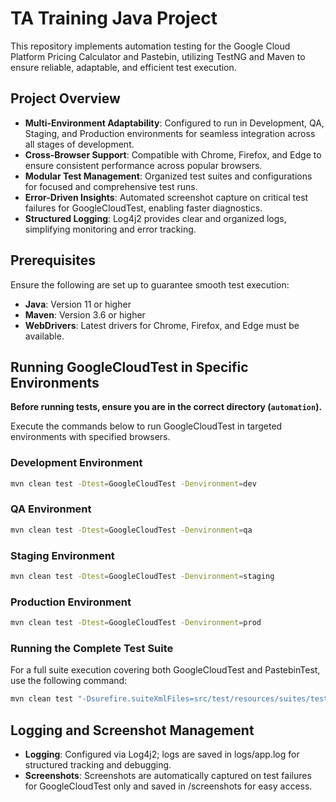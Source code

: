 # TA Training Java Project

This repository implements automation testing for the Google Cloud Platform Pricing Calculator and Pastebin, utilizing TestNG and Maven to ensure reliable, adaptable, and efficient test execution.

## Project Overview

- **Multi-Environment Adaptability**: Configured to run in Development, QA, Staging, and Production environments for seamless integration across all stages of development.
- **Cross-Browser Support**: Compatible with Chrome, Firefox, and Edge to ensure consistent performance across popular browsers.
- **Modular Test Management**: Organized test suites and configurations for focused and comprehensive test runs.
- **Error-Driven Insights**: Automated screenshot capture on critical test failures for GoogleCloudTest, enabling faster diagnostics.
- **Structured Logging**: Log4j2 provides clear and organized logs, simplifying monitoring and error tracking.

## Prerequisites

Ensure the following are set up to guarantee smooth test execution:

- **Java**: Version 11 or higher
- **Maven**: Version 3.6 or higher
- **WebDrivers**: Latest drivers for Chrome, Firefox, and Edge must be available.

## Running GoogleCloudTest in Specific Environments

**Before running tests, ensure you are in the correct directory (`automation`).**

Execute the commands below to run GoogleCloudTest in targeted environments with specified browsers.

### Development Environment

```bash
mvn clean test -Dtest=GoogleCloudTest -Denvironment=dev
```

### QA Environment

```bash
mvn clean test -Dtest=GoogleCloudTest -Denvironment=qa
```

### Staging Environment

```bash
mvn clean test -Dtest=GoogleCloudTest -Denvironment=staging
```

### Production Environment

```bash
mvn clean test -Dtest=GoogleCloudTest -Denvironment=prod
```

### Running the Complete Test Suite

For a full suite execution covering both GoogleCloudTest and PastebinTest, use the following command:

```bash
mvn clean test "-Dsurefire.suiteXmlFiles=src/test/resources/suites/testng-all.xml" -Denvironment=dev
```

## Logging and Screenshot Management

- **Logging**: Configured via Log4j2; logs are saved in logs/app.log for structured tracking and debugging.
- **Screenshots**: Screenshots are automatically captured on test failures for GoogleCloudTest only and saved in /screenshots for easy access.
